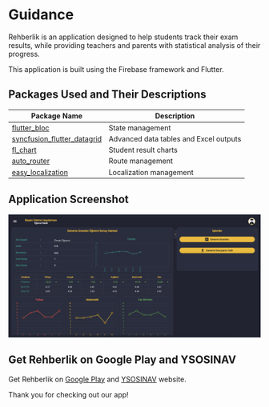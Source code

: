 # Guidance

Rehberlik is an application designed to help students track their exam results, while providing teachers and parents with statistical analysis of their progress.

This application is built using the Firebase framework and Flutter.

## Packages Used and Their Descriptions

| Package Name            | Description                                       |
|-------------------------|---------------------------------------------------|
| [flutter_bloc](https://pub.dev/packages/flutter_bloc) | State management                    |
| [syncfusion_flutter_datagrid](https://pub.dev/packages/syncfusion_flutter_datagrid) | Advanced data tables and Excel outputs |
| [fl_chart](https://pub.dev/packages/fl_chart) | Student result charts                       |
| [auto_router](https://pub.dev/packages/auto_route) | Route management                    |
| [easy_localization](https://pub.dev/packages/easy_localization) | Localization management             |

## Application Screenshot

![Screenshot](./screen_shoot.png)

## Get Rehberlik on Google Play and YSOSINAV

Get Rehberlik on [Google Play](https://play.google.com/store/apps/details?id=com.gurcanataman.rehberlik) and [YSOSINAV](https://ysosinav.com.tr/) website.

Thank you for checking out our app!
